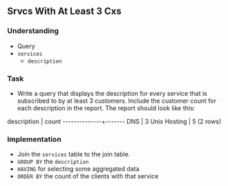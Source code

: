 ## Srvcs With At Least 3 Cxs

### Understanding
- Query
- `services`
  + `description`

### Task
- Write a query that displays the description for every service that is subscribed to by at least 3 customers. Include the customer count for each description in the report. The report should look like this:

 description  | count
--------------+-------
 DNS          |     3
 Unix Hosting |     5
(2 rows)

### Implementation
- Join the `services` table to the join table.
- `GROUP BY` the `description`
- `HAVING` for selecting some aggregated data
- `ORDER BY` the count of the clients with that service
